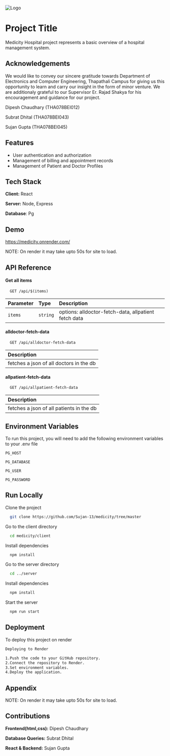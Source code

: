 ![Logo](https://encrypted-tbn3.gstatic.com/images?q=tbn:ANd9GcTOIsLtdQPu_wKkuK2cptqnjlgvV1kKeWLF7Ki6HKvqTpZVglh-)


# Project Title

Medicity Hospital project represents a basic overview of a hospital management system.
## Acknowledgements

We would like to convey our sincere gratitude towards Department of Electronics and
Computer Engineering, Thapathali Campus for giving us this opportunity to learn and
carry our insight in the form of minor venture. We are additionaly grateful to our
Supervisor Er. Rajad Shakya for his encouragement and guidance for our project.

Dipesh Chaudhary (THA078BEI012)

Subrat Dhital (THA078BEI043)

Sujan Gupta (THA078BEI045)



## Features

- User authentication and authorization
- Management of billing and appointment records
- Management of Patient and Doctor Profiles




## Tech Stack

**Client:** React

**Server:** Node, Express

**Database**: Pg



## Demo

https://medicity.onrender.com/

NOTE: On render it may take upto 50s for site to load.



## API Reference

#### Get all items

```http
  GET /api/$(items)
```

| Parameter | Type     | Description                |
| :-------- | :------- | :------------------------- |
| `items` | `string` |   options: alldoctor-fetch-data, allpatient fetch data |

#### alldoctor-fetch-data

```http
  GET /api/alldoctor-fetch-data
```

| Description                       |
|   :-------------------------------- |
| fetches a json of all doctors in the db |


#### allpatient-fetch-data

```http
  GET /api/allpatient-fetch-data
```

| Description                       |
|   :-------------------------------- |
| fetches a json of all patients in the db |



## Environment Variables

To run this project, you will need to add the following environment variables to your .env file

`PG_HOST`

`PG_DATABASE`

`PG_USER`

`PG_PASSWORD`




## Run Locally

Clone the project

```bash
  git clone https://github.com/Sujan-13/medicity/tree/master
```

Go to the client directory

```bash
  cd medicity/client
```

Install dependencies

```bash
  npm install
```

Go to the server directory

```bash
  cd ../server
```

Install dependencies

```bash
  npm install
```


Start the server

```bash
  npm run start
```



## Deployment

To deploy this project on render

```bash
Deploying to Render

1.Push the code to your GitHub repository.
2.Connect the repository to Render.
3.Set environment variables.
4.Deploy the application.
```




## Appendix

NOTE: On render it may take upto 50s for site to load.



## Contributions



**Frontend(html,css):** Dipesh Chaudhary 

**Database Queries:** Subrat Dhital

**React & Backend:** Sujan Gupta 


